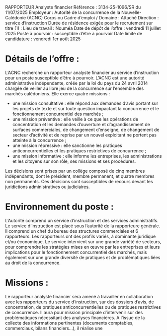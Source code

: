 
RAPPORTEUR Analyste financier
Référence : 3134-25-1096/SR du 11/07/2025
Employeur : Autorité de la concurrence de la Nouvelle-Calédonie (ACNC)
Corps ou Cadre d’emploi / Domaine : Attaché
Direction : service d’instruction
Durée de résidence exigée pour le recrutement sur titre (1) :
Lieu de travail : Nouméa
Date de dépôt de l’offre : vendredi 11 juillet 2025
Poste à pourvoir : susceptible d’être à pourvoir
Date limite de candidature : vendredi 1er août 2025

# Détails de l’offre :

L’ACNC recherche un rapporteur analyste financier au service d’instruction pour un poste susceptible d’être à pourvoir. L’ACNC est une autorité administrative indépendante, créée par la loi du pays du 24 avril 2014 chargée de veiller au libre jeu de la concurrence sur l’ensemble des marchés calédoniens. Elle exerce quatre missions :

- une mission consultative : elle répond aux demandes d’avis portant sur les projets de texte et sur toute question impactant la concurrence et le fonctionnement concurrentiel des marchés ;
- une mission préventive : elle veille à ce que les opérations de concentration et les demandes d’ouverture et d’agrandissement de surfaces commerciales, de changement d’enseigne, de changement de secteur d’activité et de reprise par un nouvel exploitant ne portent pas atteinte à la concurrence ;
- une mission répressive : elle sanctionne les pratiques anticoncurrentielles et les pratiques restrictives de concurrence ;
- une mission informative : elle informe les entreprises, les administrations et les citoyens sur son rôle, ses missions et ses procédures.

Les décisions sont prises par un collège composé de cinq membres indépendants, dont le président, membre permanent, et quatre membres non permanents. Ces décisions sont susceptibles de recours devant les juridictions administratives ou judiciaires.

# Environnement du poste :

L’Autorité comprend un service d’instruction et des services administratifs. Le service d’instruction est placé sous l’autorité de la rapporteure générale. Il comprend un chef du bureau des structures commerciales et 6 rapporteurs. Les rapporteurs ont des profils variés, à dominante juridique et/ou économique. Le service intervient sur une grande variété de secteurs, pour comprendre les stratégies mises en œuvre par les entreprises et leurs implications pour le fonctionnement concurrentiel des marchés, mais également sur une grande diversité de pratiques et de problématiques liées au droit de la concurrence.

# Missions :

Le rapporteur analyste financier sera amené à travailler en collaboration avec les rapporteurs du service d’instruction, sur des dossiers d’avis, de concentration, de pratiques anticoncurrentielles ou de pratiques restrictives de concurrence. Il aura pour mission principale d’intervenir sur des problématiques nécessitant des analyses financières. A l’issue de la collecte des informations pertinentes (documents comptables, commerciaux, bilans financiers...), il réalise une